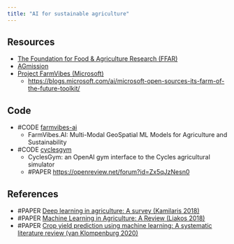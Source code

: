 ```yaml
---
title: "AI for sustainable agriculture"
---
```


## Resources
- [The Foundation for Food & Agriculture Research (FFAR)](https://foundationfar.org/)
- [AGmission](https://agmission.org/about/)
- [Project FarmVibes (Microsoft)](https://www.microsoft.com/en-us/research/project/project-farmvibes/articles/farmvibes-ai/)
	- https://blogs.microsoft.com/ai/microsoft-open-sources-its-farm-of-the-future-toolkit/

## Code
- #CODE [farmvibes-ai](https://github.com/microsoft/farmvibes-ai)
	- FarmVibes.AI: Multi-Modal GeoSpatial ML Models for Agriculture and Sustainability
- #CODE [cyclesgym](https://github.com/kora-labs/cyclesgym)
	- CyclesGym: an OpenAI gym interface to the Cycles agricultural simulator
	- #PAPER https://openreview.net/forum?id=Zx5qJzNesn0

## References
- #PAPER [Deep learning in agriculture: A survey (Kamilaris 2018)](http://arxiv.org/abs/1807.11809)
- #PAPER [Machine Learning in Agriculture: A Review (Liakos 2018)](https://www.mdpi.com/1424-8220/18/8/2674/htm)
- #PAPER [Crop yield prediction using machine learning: A systematic literature review (van Klompenburg 2020)](https://www.sciencedirect.com/science/article/pii/S0168169920302301?dgcid=rss_sd_all)
